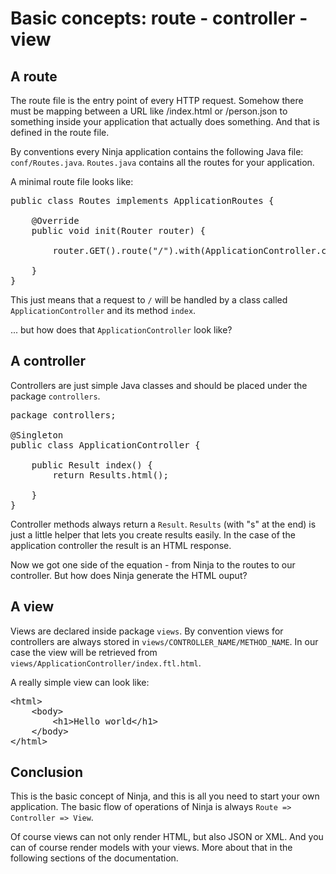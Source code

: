 Basic concepts: route - controller - view
===========================================

A route
-------

The route file is the entry point of every HTTP request. Somehow there must be 
mapping between a URL like /index.html or /person.json to something inside
your application that actually does something. And that is defined in the route
file.

By conventions every Ninja application contains the following 
Java file: <code>conf/Routes.java</code>.
<code>Routes.java</code> contains all the routes for your application.

A minimal route file looks like:

<pre class="prettyprint">
public class Routes implements ApplicationRoutes {

    @Override
    public void init(Router router) {

        router.GET().route("/").with(ApplicationController.class, "index");

    }
}
</pre>

This just means that a request to <code>/</code> will be handled by a class called 
<code>ApplicationController</code> and its method <code>index</code>.

... but how does that <code>ApplicationController</code> look like?

A controller
------------

Controllers are just simple Java classes and should be placed under the package 
<code>controllers</code>.

<pre class="prettyprint">
package controllers;

@Singleton
public class ApplicationController {       

    public Result index() {
        return Results.html();

    }
}
</pre>

Controller methods always return a <code>Result</code>. 
<code>Results</code> (with "s" at the end) is just 
a little helper that lets you create results easily. 
In the case of the application controller the result is an HTML response.


Now we got one side of the equation - 
from Ninja to the routes to our controller. But how does Ninja generate the HTML
ouput?


A view
------

Views are declared inside package <code>views</code>. 
By convention views for controllers are always stored in
<code>views/CONTROLLER_NAME/METHOD_NAME</code>. 
In our case the view will be retrieved from 
<code>views/ApplicationController/index.ftl.html</code>.

A really simple view can look like:

<pre class="prettyprint">
&lt;html&gt;
    &lt;body&gt;
        &lt;h1&gt;Hello world&lt;/h1&gt;
    &lt;/body&gt;
&lt;/html&gt;   
</pre>


Conclusion
----------

This is the basic concept of Ninja, and this is all you need to start your own 
application. The basic flow of operations of Ninja is always <code>Route => Controller => View</code>.

Of course views can not only render HTML, but also JSON or XML. And you can of course
render models with your views. More about that in the following sections of
the documentation.





